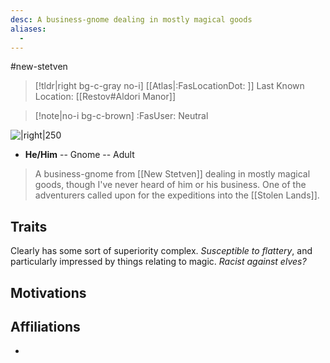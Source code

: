 ```yaml
---
desc: A business-gnome dealing in mostly magical goods
aliases:
  - 
---
```

#new-stetven
>[!tldr|right bg-c-gray no-i] [[Atlas|:FasLocationDot: ]] Last Known Location: [[Restov#Aldori Manor]]

>[!note|no-i bg-c-brown] :FasUser: Neutral

![|right|250](https://static.wikia.nocookie.net/pathfinderkingmaker_gamepedia_en/images/e/ef/Tartuccio.png/revision/latest?cb=20180927134312)

- **He/Him** -- Gnome -- Adult

>A business-gnome from [[New Stetven]] dealing in mostly magical goods, though I've never heard of him or his business. One of the adventurers called upon for the expeditions into the [[Stolen Lands]].

## Traits
Clearly has some sort of superiority complex. *Susceptible to flattery*, and particularly impressed by things relating to magic. *Racist against elves?*

## Motivations


## Affiliations
- 
